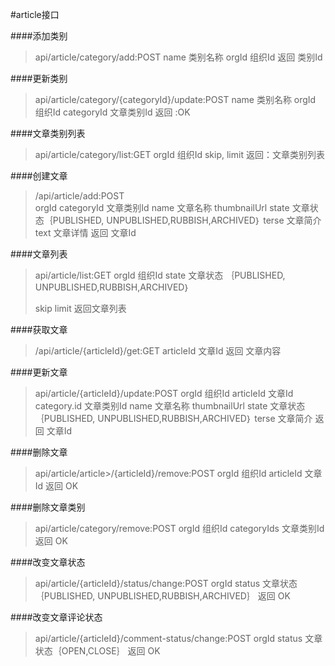#article接口

####添加类别
>api/article/category/add:POST
>name 类别名称
>orgId 组织Id
>返回 类别Id

####更新类别
>api/article/category/{categoryId}/update:POST
>name 类别名称
>orgId 组织Id
>categoryId 文章类别Id
>返回 :OK


####文章类别列表
>api/article/category/list:GET
>orgId 组织Id
>skip,
>limit
返回：文章类别列表


####创建文章
>/api/article/add:POST  
>orgId
>categoryId 文章类别Id
>name  文章名称
>thumbnailUrl 
>state 文章状态｛PUBLISHED, UNPUBLISHED,RUBBISH,ARCHIVED｝
>terse 文章简介
>text 文章详情
>返回 文章Id


####文章列表
>api/article/list:GET
>orgId 组织Id
>state 文章状态 ｛PUBLISHED, UNPUBLISHED,RUBBISH,ARCHIVED｝
>
>skip
>limit
>返回文章列表


####获取文章
>/api/article/{articleId}/get:GET
>articleId 文章Id
>返回 文章内容


####更新文章
>api/article/{articleId}/update:POST
>orgId 组织Id
>articleId 文章Id
>category.id 文章类别Id
>name  文章名称
>thumbnailUrl 
>state 文章状态｛PUBLISHED, UNPUBLISHED,RUBBISH,ARCHIVED｝
>terse 文章简介
>返回 文章Id



####删除文章
>api/article/article>/{articleId}/remove:POST
>orgId 组织Id
>articleId 文章Id
>返回 OK

####删除文章类别
>api/article/category/remove:POST
>orgId 组织Id
>categoryIds 文章类别Id
>返回 OK

####改变文章状态
>api/article/{articleId}/status/change:POST
>orgId
>status 文章状态｛PUBLISHED, UNPUBLISHED,RUBBISH,ARCHIVED｝
>返回 OK

####改变文章评论状态
>api/article/{articleId}/comment-status/change:POST
>orgId
>status 文章状态｛OPEN,CLOSE｝
>返回 OK

